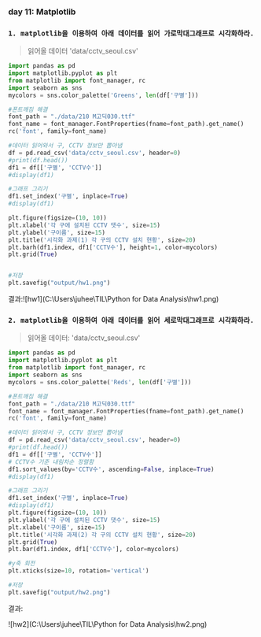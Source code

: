 ### day 11: Matplotlib

### `1. matplotlib을 이용하여 아래 데이터를 읽어 가로막대그래프로 시각화하라.`

> 읽어올 데이터 'data/cctv_seoul.csv'

``` python
import pandas as pd
import matplotlib.pyplot as plt
from matplotlib import font_manager, rc
import seaborn as sns
mycolors = sns.color_palette('Greens', len(df['구별']))

#폰트깨짐 해결
font_path = "./data/210 M고딕030.ttf"
font_name = font_manager.FontProperties(fname=font_path).get_name()
rc('font', family=font_name)

#데이터 읽어와서 구, CCTV 정보만 뽑아냄
df = pd.read_csv('data/cctv_seoul.csv', header=0)
#print(df.head())
df1 = df[['구별', 'CCTV수']]
#display(df1)

#그래프 그리기
df1.set_index('구별', inplace=True)
#display(df1)

plt.figure(figsize=(10, 10))
plt.xlabel('각 구에 설치된 CCTV 댓수', size=15)
plt.ylabel('구이름', size=15)
plt.title('시각화 과제(1) 각 구의 CCTV 설치 현황', size=20)
plt.barh(df1.index, df1['CCTV수'], height=1, color=mycolors)
plt.grid(True)


#저장
plt.savefig("output/hw1.png")
```

결과:![hw1](C:\Users\juhee\TIL\Python for Data Analysis\hw1.png)

### `2. matplotlib을 이용하여 아래 데이터를 읽어 세로막대그래프로 시각화하라.`

> 읽어올 데이터: 'data/cctv_seoul.csv'

``` python
import pandas as pd
import matplotlib.pyplot as plt
from matplotlib import font_manager, rc
import seaborn as sns
mycolors = sns.color_palette('Reds', len(df['구별']))

#폰트깨짐 해결
font_path = "./data/210 M고딕030.ttf"
font_name = font_manager.FontProperties(fname=font_path).get_name()
rc('font', family=font_name)

#데이터 읽어와서 구, CCTV 정보만 뽑아냄
df = pd.read_csv('data/cctv_seoul.csv', header=0)
#print(df.head())
df1 = df[['구별', 'CCTV수']]
# CCTV수 기준 내림차순 정렬함
df1.sort_values(by='CCTV수', ascending=False, inplace=True)
#display(df1)

#그래프 그리기
df1.set_index('구별', inplace=True)
#display(df1)
plt.figure(figsize=(10, 10))
plt.ylabel('각 구에 설치된 CCTV 댓수', size=15)
plt.xlabel('구이름', size=15)
plt.title('시각화 과제(2) 각 구의 CCTV 설치 현황', size=20)
plt.grid(True)
plt.bar(df1.index, df1['CCTV수'], color=mycolors)

#y축 회전
plt.xticks(size=10, rotation='vertical')

#저장
plt.savefig("output/hw2.png")
```

결과:

![hw2](C:\Users\juhee\TIL\Python for Data Analysis\hw2.png)

